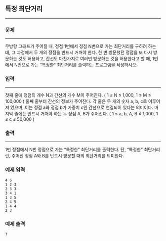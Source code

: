 ## 특정 최단거리
***
### 문제
***

무방향 그래프가 주어질 때, 정점 1번에서 정점 N번으로 가는 최단거리를 구하려 하는데, 그 과정에서 두 개의 정점을 반드시 거쳐야 한다. 한 번 방문했던 정점을 또 다시 방문하는 것도 허용하고, 간선도 마찬가지로 여러번 방문하는 것을 허용한다고 할 때, 1번에서 N번으로 가는 “특정한" 최단거리를 출력하는 프로그램을 작성하시오.

### 입력
***
첫째 줄에 정점의 개수 N과 간선의 개수 M이 주어진다. ( 1 ≤ N ≤ 1,000, 1 ≤ M ≤ 100,000 ) 둘째 줄부터 간선의 정보가 주어진다. 각 줄은 두 개의 숫자 a, b, c로 이루어져 있으며, 이는 정점 a와 정점 b가 가중치 c인 간선으로 연결되어 있다는 의미이다. 마지막 줄에는 반드시 거쳐야 하는 두 정점 A, B가 주어진다. ( 1 ≤ a, b, A, B ≤ 1,000, 1 ≤ c ≤ 50,000 )

### 출력
***
1번 정점에서 N번 정점으로 가는 “특정한" 최단거리를 출력한다. 단, “특정한" 최단거리란, 주어진 정점 A와 B를 반드시 방문할 때의 최단거리를 의미한다.


### 예제 입력
```
4 6
1 2 3
2 3 3
3 4 1
1 3 5
2 4 5
1 4 4
2 3
```
### 예제 출력
```
7
```
